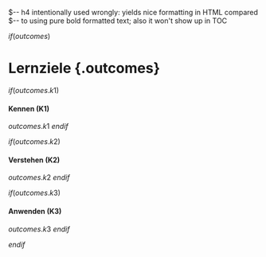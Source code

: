 $-- h4 intentionally used wrongly: yields nice formatting in HTML compared
$-- to using pure bold formatted text; also it won't show up in TOC



$if(outcomes)$


# Lernziele {.outcomes}

$if(outcomes.k1)$
#### Kennen (K1)
$outcomes.k1$
$endif$

$if(outcomes.k2)$
#### Verstehen (K2)
$outcomes.k2$
$endif$

$if(outcomes.k3)$
#### Anwenden (K3)
$outcomes.k3$
$endif$


$endif$
